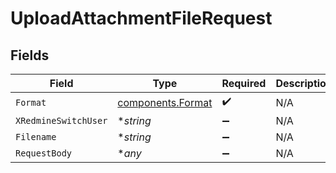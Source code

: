 # UploadAttachmentFileRequest


## Fields

| Field                                                  | Type                                                   | Required                                               | Description                                            | Example                                                |
| ------------------------------------------------------ | ------------------------------------------------------ | ------------------------------------------------------ | ------------------------------------------------------ | ------------------------------------------------------ |
| `Format`                                               | [components.Format](../../models/components/format.md) | :heavy_check_mark:                                     | N/A                                                    |                                                        |
| `XRedmineSwitchUser`                                   | **string*                                              | :heavy_minus_sign:                                     | N/A                                                    | jsmith                                                 |
| `Filename`                                             | **string*                                              | :heavy_minus_sign:                                     | N/A                                                    |                                                        |
| `RequestBody`                                          | **any*                                                 | :heavy_minus_sign:                                     | N/A                                                    |                                                        |